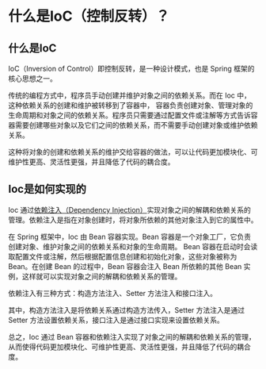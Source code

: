# 什么是IoC（控制反转）？

## 什么是IoC

IoC（Inversion of Control）即控制反转，是一种设计模式，也是 Spring 框架的核心思想之一。

传统的编程方式中，程序员手动创建并维护对象之间的依赖关系。而在 Ioc 中，这种依赖关系的创建和维护被转移到了容器中，
容器负责创建对象、管理对象的生命周期和对象之间的依赖关系。程序员只需要通过配置文件或注解等方式告诉容器需要创建哪些对象以及它们之间的依赖关系，而不需要手动创建对象或维护依赖关系。

这种将对象的创建和依赖关系的维护交给容器的做法，可以让代码更加模块化、可维护性更高、灵活性更强，并且降低了代码的耦合度。

## Ioc是如何实现的

Ioc 通过[依赖注入（Dependency Injection）](docs/learn/java/spring/what_is_di.mdva/spring/what_is_di.md)实现对象之间的解耦和依赖关系的管理。依赖注入是指在对象创建时，将对象所依赖的其他对象注入到它的属性中。

在 Spring 框架中，Ioc 由 Bean 容器实现。Bean 容器是一个对象工厂，它负责创建对象、维护对象之间的依赖关系和对象的生命周期。
Bean 容器在启动时会读取配置文件或注解，然后根据配置信息创建和初始化对象，这些对象被称为 Bean。在创建 Bean 的过程中，Bean 容器会注入 Bean 所依赖的其他 Bean 实例，这样就可以实现对象之间的解耦和依赖关系的管理。

依赖注入有三种方式：构造方法注入、Setter 方法注入和接口注入。

其中，构造方法注入是将依赖关系通过构造方法传入，Setter 方法注入是通过 Setter 方法设置依赖关系，接口注入是通过接口实现来设置依赖关系。

总之，Ioc 通过 Bean 容器和依赖注入实现了对象之间的解耦和依赖关系的管理，从而使得代码更加模块化、可维护性更高、灵活性更强，并且降低了代码的耦合度。
